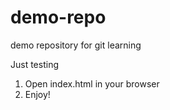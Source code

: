 # demo-repo
demo repository for git learning

Just testing
1. Open index.html in your browser
2. Enjoy!
